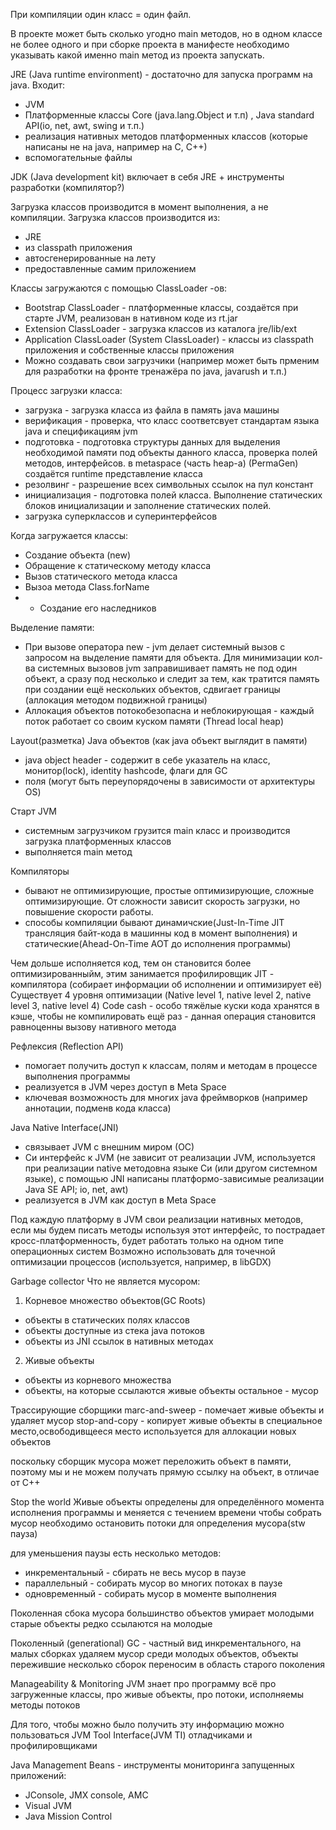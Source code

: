 При компиляции один класс = один файл.

В проекте может быть сколько угодно main методов, но в одном классе не более одного и при сборке проекта в манифесте 
необходимо указывать какой именно main метод из проекта запускать.

JRE (Java runtime environment) - достаточно для запуска программ на java. Входит:
- JVM
- Платформенные классы Core (java.lang.Object и т.п) , Java standard API(io, net, awt, swing и т.п.)
- реализация нативных методов платформенных классов (которые написаны не на java, например на С, С++)
- вспомогательные файлы

JDK (Java development kit) включает в себя JRE + инструменты разработки (компилятор?)

Загрузка классов производится в момент выполнения, а не компиляции.
Загрузка классов производится из:
- JRE
- из classpath приложения
- автосгенерированные на лету
- предоставленные самим приложением 

Классы загружаются с помощью ClassLoader -ов:
- Bootstrap ClassLoader - платформенные классы, создаётся при старте JVM, реализован в нативном коде из rt.jar
- Extension ClassLoader - загрузка классов из каталога jre/lib/ext
- Application ClassLoader (System ClassLoader) - классы из classpath приложения и собственные классы приложения
- Можно создавать свои загрузчики (например может быть прменим для разработки на фронте тренажёра по java, javarush и т.п.)

Процесс загрузки класса:
- загрузка - загрузка класса из файла в память java машины
- верификация - проверка, что класс соответсвует стандартам языка java и спецификациям jvm
- подготовка - подготовка структуры данных для выделения необходимой памяти под объекты данного класса, проверка полей 
методов, интерфейсов. в metaspace (часть heap-а) (PermaGen) создаётся runtime представление класса
- резолвинг - разрешение всех символьных ссылок на пул констант
- инициализация - подготовка полей класса. Выполнение статических блоков инициализации и заполнение статических полей.
- загрузка суперклассов и суперинтерфейсов

Когда загружается классы:
- Создание объекта (new)
- Обращение к статическому методу класса
- Вызов статического метода класса
- Вызоа метода Class.forName
- * Создание его наследников

Выделение памяти:
- При вызове оператора new - jvm делает системный вызов с запросом на выделение памяти для объекта. Для минимизации кол-ва 
системных вызовов jvm заправишивает память не под один объект, а сразу под несколько и следит за тем, как тратится память 
при создании ещё нескольких объектов, сдвигает границы (аллокация методом подвижной границы)
- Аллокация объектов потокобезопасна и неблокирующая - каждый поток работает со своим куском памяти (Thread local heap)

Layout(разметка) Java объектов (как java объект выглядит в памяти)
- java object header - содержит в себе указатель на класс, монитор(lock), identity hashcode, флаги для GC
- поля (могут быть переупорядочены в зависимости от архитектуры OS)

Старт JVM
- системным загрузчиком грузится main класс и производится загрузка платформенных классов
- выполняется main метод

Компиляторы
- бывают не оптимизирующие, простые оптимизирующие, сложные оптимизирующие. От сложности зависит скорость загрузки, но повышение скорости работы.
- способы компиляции бывают динамичские(Just-In-Time JIT трансляция байт-кода в машинны код в момент выполнения) и статические(Ahead-On-Time AOT до исполнения программы)

Чем дольше исполняется код, тем он становится более оптимизированныйм, этим занимается профилировщик JIT - компилятора (собирает информации об исполнении и оптимизирует её)
Существует 4 уровня оптимизации (Native level 1, native level 2,  native level 3,  native level 4)
Code cash - особо тяжёлые куски кода хранятся в кэше, чтобы не компилировать ещё раз - данная операция становится равноценны вызову нативного метода

Рефлексия (Reflection API)
- помогает получить доступ к классам, полям и методам в процессе выполнения программы
- реализуется в JVM через доступ в Meta Space
- ключевая возможность для многих java фреймворков (например аннотации, подменв кода класса)

Java Native Interface(JNI)
- связывает JVM с внешним миром (ОС)
- Си интерфейс к JVM (не зависит от реализации JVM, используется при реализации native методовна языке Си (или другом 
системном языке), с помощью JNI написаны платформо-зависимые реализации Java SE API; io, net, awt)
- реализуется в JVM как доступ в Meta Space 

Под каждую платформу в JVM свои реализации нативных методов, если мы будем писать методы используя этот интерфейс, то 
пострадает кросс-платформенность, будет работать только на одном типе операционных систем
Возможно использовать для точечной оптимизации процессов (используется, например, в libGDX)

Garbage collector
Что не является мусором:

1) Корневое множество объектов(GC Roots)
- объекты в статических полях классов
- объекты доступные из стека java потоков
- объекты из JNI ссылок в нативных методах

2) Живые объекты
- объекты из корневого множества
- объекты, на которые ссылаются живые объекты
остальное - мусор

Трассирующие сборщики 
marc-and-sweep - помечает живые объекты и удаляет мусор
stop-and-copy - копирует живые объекты в специальное место,освободивщееся место используется для аллокации новых объектов

поскольку сборщик мусора может переложить объект в памяти, поэтому мы и не можем получать прямую ссылку на объект, в отличае от C++

Stop the world
Живые объекты определены для определённого момента исполнения программы и меняется с течением времени
чтобы собрать мусор необходимо остановить потоки для определения мусора(stw пауза)

для уменьшения паузы есть несколько методов:
- инкрементальный - сбирать не весь мусор в паузе
- параллельный - собирать мусор во многих потоках в паузе
- одновременный - собирать мусор в моменте выполнения

Поколенная сбока мусора
большинство объектов умирает молодыми
старые объекты редко ссылаются на молодые

Поколенный (generational) GC - частный вид инкрементального, на малых сборках удаляем мусор среди молодых объектов, 
объекты пережившие несколько сборок переносим в область старого поколения

Manageability & Monitoring
JVM знает про программу всё про загруженные классы, про живые объекты, про потоки, исполняемы методы потоков

Для того, чтобы можно было получить эту информацию можно пользоваться JVM Tool Interface(JVM TI)
отладчиками и профилировщиками

Java Management Beans - инструменты мониторинга запущенных приложений:
- JConsole, JMX console, AMC
- Visual JVM
- Java Mission Control



